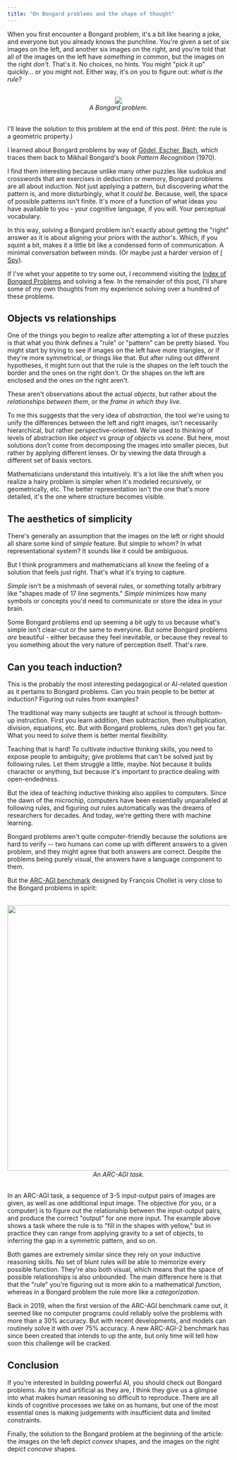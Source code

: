 ```yaml
---
title: "On Bongard problems and the shape of thought"
---
```


When you first encounter a Bongard problem, it's a bit like hearing a joke, and everyone but you already knows the punchline.
You're given a set of six images on the left, and another six images on the right, and you're told that all of the images on the left have _something_ in common, but the images on the right _don't_.
That's it.
No choices, no hints.
You might "pick it up" quickly... or you might not.
Either way, it's on you to figure out:
_what is the rule?_

<center>

<br>
<img src="/blog/assets/images/bongard-004.gif">
<br>
<i>A Bongard problem.</i>
<br>
<br>

</center>

I'll leave the solution to this problem at the end of this post. (Hint: the rule is a geometric property.)

I learned about Bongard problems by way of [Gödel, Escher, Bach](https://en.wikipedia.org/wiki/G%C3%B6del,_Escher,_Bach), which traces them back to Mikhail Bongard's book _Pattern Recognition_ (1970).

I find them interesting because unlike many other puzzles like sudokus and crosswords that are exercises in deduction or memory, Bongard problems are all about induction.
Not just applying a pattern, but discovering _what_ the pattern is, and more disturbingly, what it _could be_.
Because, well, the space of possible patterns isn't finite.
It's more of a function of what ideas you have available to you - your cognitive language, if you will.
Your perceptual vocabulary.

In this way, solving a Bongard problem isn't exactly about getting the "right" answer as it is about aligning your priors with the author's.
Which, if you squint a bit, makes it a little bit like a condensed form of communication.
A minimal conversation between minds.
(Or maybe just a harder version of [I Spy](https://en.wikipedia.org/wiki/I_spy)).

If I've whet your appetite to try some out, I recommend visiting the [Index of Bongard Problems](https://www.foundalis.com/res/bps/bpidx.htm) and solving a few.
In the remainder of this post, I'll share some of my own thoughts from my experience solving over a hundred of these problems.

## Objects vs relationships

One of the things you begin to realize after attempting a lot of these puzzles is that what you think defines a "rule" or "pattern" can be pretty biased.
You might start by trying to see if images on the left have more triangles, or if they're more symmetrical, or things like that.
But after ruling out different hypotheses, it might turn out that the rule is the shapes on the left touch the border and the ones on the right don't.
Or the shapes on the left are enclosed and the ones on the right aren't.

These aren't observations about the actual _objects_, but rather about the _relationships between them_, or the _frame in which they live_.

To me this suggests that the very idea of _abstraction_, the tool we're using to unify the differences between the left and right images, isn't necessarily hierarchical, but rather perspective-oriented.
We're used to thinking of levels of abstraction like _object_ vs _group of objects_ vs _scene_.
But here, most solutions don't come from decomposing the images into smaller pieces, but rather by applying different lenses.
Or by viewing the data through a different set of basis vectors.

Mathematicians understand this intuitively.
It's a lot like the shift when you realize a hairy problem is simpler when it's modeled recursively, or geometrically, etc.
The better representation isn't the one that's more detailed, it's the one where structure becomes visible.

## The aesthetics of simplicity

There's generally an assumption that the images on the left or right should all share some kind of _simple_ feature.
But simple to whom?
In what representational system?
It sounds like it could be ambiguous.

But I think programmers and mathematicians all know the feeling of a solution that feels just right.
That's what it's trying to capture.

_Simple_ isn't be a mishmash of several rules, or something totally arbitrary like "shapes made of 17 line segments."
_Simple_ minimizes how many symbols or concepts you'd need to communicate or store the idea in your brain.

Some Bongard problems end up seeming a bit ugly to us because what's simple isn't clear-cut or the same to everyone.
But some Bongard problems _are_ beautiful - either because they feel inevitable, or because they reveal to you something about the very nature of perception itself.
That's rare.

## Can you teach induction?

This is the probably the most interesting pedagogical or AI-related question as it pertains to Bongard problems.
Can you train people to be better at induction?
Figuring out rules from examples?

The traditional way many subjects are taught at school is through bottom-up instruction. First you learn addition, then subtraction, then multiplication, division, equations, etc.
But with Bongard problems, rules don't get you far.
What you need to solve them is better mental flexibility.

Teaching that is hard!
To cultivate inductive thinking skills, you need to expose people to ambiguity; give problems that can't be solved just by following rules.
Let them struggle a little, maybe.
Not because it builds character or anything, but because it's important to practice dealing with open-endedness.

But the idea of teaching inductive thinking also applies to computers.
Since the dawn of the microchip, computers have been essentially unparalleled at following rules, and figuring out rules automatically was the dreams of researchers for decades.
And today, we're getting there with machine learning.

Bongard problems aren't quite computer-friendly because the solutions are hard to verify -- two humans can come up with different answers to a given problem, and they might agree that both answers are correct.
Despite the problems being purely visual, the answers have a language component to them.

But the [ARC-AGI benchmark](https://arcprize.org/arc-agi) designed by François Chollet is very close to the Bongard problems in spirit:

<center>

<br>
<img src="/blog/assets/images/arc-example-task.jpg" width="600">
<br>
<i>An ARC-AGI task.</i>
<br>
<br>

</center>

In an ARC-AGI task, a sequence of 3-5 input-output pairs of images are given, as well as one additional input image.
The objective (for you, or a computer) is to figure out the relationship between the input-output pairs, and produce the correct "output" for one more input.
The example above shows a task where the rule is to "fill in the shapes with yellow," but in practice they can range from applying gravity to a set of objects, to inferring the gap in a symmetric pattern, and so on.

Both games are extremely similar since they rely on your inductive reasoning skills.
No set of blunt rules will be able to memorize every possible function.
They're also both visual, which means that the space of possible relationships is also unbounded.
The main difference here is that that the "rule" you're figuring out is more akin to a mathematical _function_, whereas in a Bongard problem the rule more like a _categorization_.

Back in 2019, when the first version of the ARC-AGI benchmark came out, it seemed like no computer programs could reliably solve the problems with more than a 30% accuracy.
But with recent developments, and models can routinely solve it with over 75% accuracy.
A new ARC-AGI-2 benchmark has since been created that intends to up the ante, but only time will tell how soon this challenge will be cracked.

## Conclusion

If you're interested in building powerful AI, you should check out Bongard problems.
As tiny and artificial as they are, I think they give us a glimpse into what makes human reasoning so difficult to reproduce.
There are all kinds of cognitive processes we take on as humans, but one of the most essential ones is making judgements with insufficient data and limited constraints.

Finally, the solution to the Bongard problem at the beginning of the article: the images on the left depict _convex_ shapes, and the images on the right depict _concave_ shapes.
